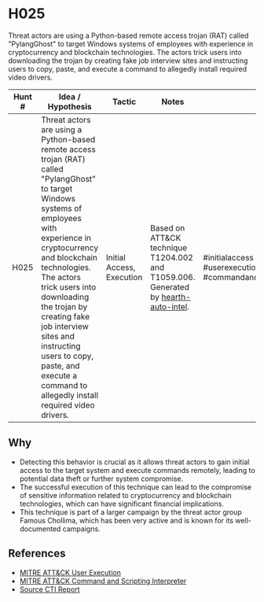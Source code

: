 # H025

Threat actors are using a Python-based remote access trojan (RAT) called "PylangGhost" to target Windows systems of employees with experience in cryptocurrency and blockchain technologies. The actors trick users into downloading the trojan by creating fake job interview sites and instructing users to copy, paste, and execute a command to allegedly install required video drivers.

| Hunt #       | Idea / Hypothesis                                                      | Tactic         | Notes                                                                              | Tags                           | Submitter           |
|--------------|-------------------------------------------------------------------------|----------------|------------------------------------------------------------------------------------|--------------------------------|---------------------|
| H025    | Threat actors are using a Python-based remote access trojan (RAT) called "PylangGhost" to target Windows systems of employees with experience in cryptocurrency and blockchain technologies. The actors trick users into downloading the trojan by creating fake job interview sites and instructing users to copy, paste, and execute a command to allegedly install required video drivers.                                                      | Initial Access, Execution | Based on ATT&CK technique T1204.002 and T1059.006. Generated by [hearth-auto-intel](https://github.com/THORCollective/HEARTH). | #initialaccess #execution #userexecution #commandandscriptinginterpreter | [Sydney Marrone](https://www.linkedin.com/in/sydneymarrone/) |

## Why
- Detecting this behavior is crucial as it allows threat actors to gain initial access to the target system and execute commands remotely, leading to potential data theft or further system compromise.
- The successful execution of this technique can lead to the compromise of sensitive information related to cryptocurrency and blockchain technologies, which can have significant financial implications.
- This technique is part of a larger campaign by the threat actor group Famous Chollima, which has been very active and is known for its well-documented campaigns.

## References
- [MITRE ATT&CK User Execution](https://attack.mitre.org/techniques/T1204/002/)
- [MITRE ATT&CK Command and Scripting Interpreter](https://attack.mitre.org/techniques/T1059/006/)
- [Source CTI Report](https://blog.talosintelligence.com/python-version-of-golangghost-rat/)
